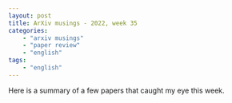 ```yaml
---
layout: post
title: ArXiv musings - 2022, week 35
categories:
    - "arxiv musings"
    - "paper review"
    - "english"
tags:
    - "english"
---
```


Here is a summary of a few papers that caught my eye this week.

<!--more>

## [Data-Driven Causal Effect Estimation Based on Graphical Causal Modelling: A Survey](https://arxiv.org/pdf/2208.09590.pdf)

One of my main gripes with causal inference is how much information/prior knowledge seems to be necessary to estimate any kind of effect. This paper surveys data-driven methods which can help fill part of the graph when not all variables are known. Now I must admit I haven't read this one yet (it is still early days in my causal inference journey); but it seems well-written.

## [How to Design AI for Social Good: Seven Essential Factors](https://link.springer.com/content/pdf/10.1007/s11948-020-00213-5.pdf)

This paper details seven types of best practices for designing AI for social good (AI4SG): Falsifiability and incremental deployment (hello agile!), safeguards agains the manipulation of predictors (should the model be open? should people be aware of the metrics out of a need for transparency, or should they remain hidden out of a fear of manipulation?), receiver-contextualised intervention (respecting the autonomy of the user, allow them to turn off the intervention), receiver-contextualised explanation and transparent purposes (determine who is the receiver of the explanation, and what the purpose of the explanation is: transparency, acceptability, maintainability...), privacy protection and data subject consent (pretty self-explanatory), situational fairness (handling bias), human-friendly semanticisation (AI predicts, but does not define).

Well-written and accessible. I really enjoyed this paper.

## [The cost of passing - using deep learning AIs to expand our understanding of the ancient game of Go](https://arxiv.org/pdf/2208.12643.pdf)

A fun paper -- the authors propose a new metric, the cost of passing (not playing a stone at one's turn), to analyze Go moves. Go-playing AIs can calculate an average winning score (total number of points -- distinguish from the winning rate) for each position. A high cost of passing denotes a position as urgent: the player is threatened and needs to make a move, or it may cost them. This metric could, for example, be used as a teaching tool that automatically warns beginner players of a dangerous position.


[Concept-based techniques for "musicologist-friendly" explanations in a deep music classifier](https://arxiv.org/pdf/2208.12485.pdf)

Another fun one -- today is a good day to be browsing the arxiv. This paper looks at subject concept-based explanations for a classifier that identifies the composer of a classical music piece. Instead of looking at features (PCA and the like), concept-based explanations look at "concepts"; for example, does a classifier recognize the concept of "stripes" when it classifies a picture of a zebra? Two methodologies are presented:

 - Supervised concept-based explanations: the end-user creates different concepts (for example, "hard-to-play music", "contrapuntal structure", etc) and chooses a set of examples to illustrate each. One then studies the activation of the network layers when tested on these concepts to understand whether they're significant.

 - Unsupervised concept-based explanations: in this setting, concepts are automatically identified, then examples are produced. The expert then translates these sets of examples into intelligible concepts.
 
This made me want to learn more about concept-based explanations. I'll look for a survey article!


